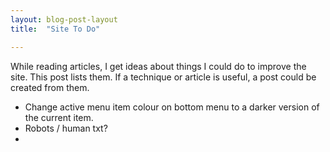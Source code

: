 ```yaml
---
layout: blog-post-layout
title:  "Site To Do"

---
```


While reading articles, I get ideas about things I could do to improve the site. This post lists them. If a technique or article is useful, a post could be created from them.

* Change active menu item colour on bottom menu to a darker version of the current item.
* Robots / human txt?
*